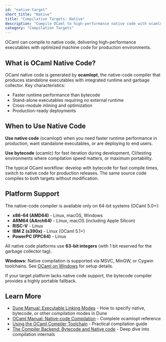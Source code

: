 ```yaml
---
id: "native-target"
short_title: "Native"
title: "Compilation Targets: Native"
description: "Compile OCaml to high-performance native code with ocamlopt. Maximum runtime performance with optimized machine code for production deployments."
category: "Compilation Targets"
---
```


OCaml can compile to native code, delivering high-performance executables with optimized machine code for production environments.

## What is OCaml Native Code?

OCaml native code is generated by **ocamlopt**, the native-code compiler that produces standalone executables with integrated runtime and garbage collector. Key characteristics:

- Faster runtime performance than bytecode
- Stand-alone executables requiring no external runtime
- Cross-module inlining and optimization
- Production-ready deployments

## When to Use Native Code

**Use native code** (ocamlopt) when you need faster runtime performance in production, want standalone executables, or are deploying to end users.

**Use bytecode** (ocamlc) for fast iteration during development, CI/testing environments where compilation speed matters, or maximum portability.

The typical OCaml workflow: develop with bytecode for fast compile times, switch to native code for production releases. The same source code compiles to both targets without modification.

## Platform Support

The native-code compiler is available only on 64-bit systems (OCaml 5.0+):

- **x86-64 (AMD64)** - Linux, macOS, Windows
- **ARM64 (AArch64)** - Linux, macOS (including Apple Silicon)
- **RISC-V** - Linux
- **IBM Z (s390x)** - Linux (OCaml 5.1+)
- **PowerPC (PPC64)** - Linux

All native code platforms use **63-bit integers** (with 1 bit reserved for the garbage collector tag).

**Windows:** Native compilation is supported via MSVC, MinGW, or Cygwin toolchains. See [OCaml on Windows](https://ocaml.org/docs/ocaml-on-windows) for setup details.

If your target platform lacks native code support, the bytecode compiler provides a highly portable fallback.

## Learn More

- [Dune Manual: Executable Linking Modes](https://dune.readthedocs.io/en/stable/reference/dune/executable.html#linking-modes) - How to specify native, bytecode, or other compilation modes in Dune
- [OCaml Manual: Native-code Compilation](https://ocaml.org/manual/latest/native.html) - Complete ocamlopt reference
- [Using the OCaml Compiler Toolchain](https://ocaml.org/docs/using-the-ocaml-compiler-toolchain) - Practical compilation guide
- [The Compiler Backend: Bytecode and Native code](https://ocaml.org/docs/compiler-backend) - Deep dive into compilation internals
